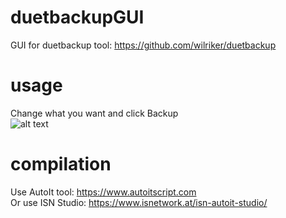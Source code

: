 # duetbackupGUI
GUI for duetbackup tool: https://github.com/wilriker/duetbackup

# usage
Change what you want and click Backup  
![alt text](https://i.imgur.com/VmiOcLN.png)

# compilation
Use AutoIt tool: https://www.autoitscript.com  
Or use ISN Studio: https://www.isnetwork.at/isn-autoit-studio/
